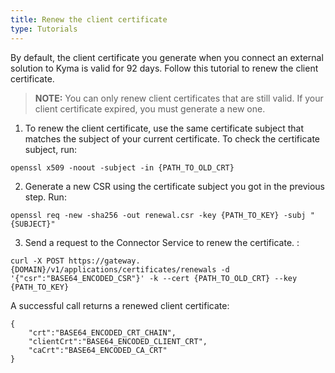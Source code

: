 ```yaml
---
title: Renew the client certificate
type: Tutorials
---
```


By default, the client certificate you generate when you connect an external solution to Kyma is valid for 92 days. Follow this tutorial to renew the client certificate.

>**NOTE:** You can only renew client certificates that are still valid. If your client certificate expired, you must generate a new one.

1. To renew the client certificate, use the same certificate subject that matches the subject of your current certificate. To check the certificate subject, run:
  ```
  openssl x509 -noout -subject -in {PATH_TO_OLD_CRT}
  ```

2. Generate a new CSR using the certificate subject you got in the previous step. Run:
  ```
  openssl req -new -sha256 -out renewal.csr -key {PATH_TO_KEY} -subj "{SUBJECT}"
  ```

3. Send a request to the Connector Service to renew the certificate. :
  ```
  curl -X POST https://gateway.{DOMAIN}/v1/applications/certificates/renewals -d '{"csr":"BASE64_ENCODED_CSR"}' -k --cert {PATH_TO_OLD_CRT} --key {PATH_TO_KEY}
  ```

A successful call returns a renewed client certificate:
```
{
    "crt":"BASE64_ENCODED_CRT_CHAIN",
    "clientCrt":"BASE64_ENCODED_CLIENT_CRT",
    "caCrt":"BASE64_ENCODED_CA_CRT"
}
```
